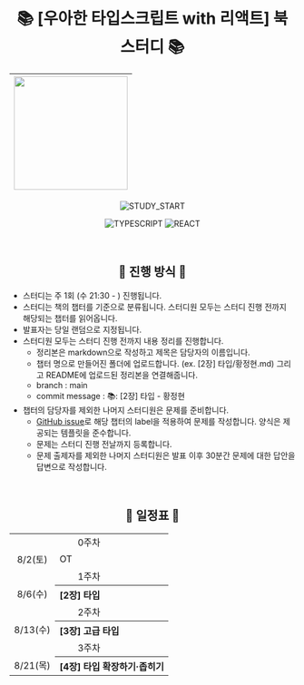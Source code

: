 <div align="center">

# 📚 [우아한 타입스크립트 with 리액트] 북 스터디 📚

| <img width="200" src="https://github.com/user-attachments/assets/716ca8b2-ba7f-4bc2-bd1e-4086e34117a1" /> |
| ------------------------------------------------------ |

![STUDY_START](https://img.shields.io/badge/START-2025--08--02-blue)

![TYPESCRIPT](https://img.shields.io/badge/TYPESCRIPT-3178C6?style=for-the-badge&logo=Typescript&logoColor=white)
![REACT](https://img.shields.io/badge/REACT-61DAFB?style=for-the-badge&logo=React&logoColor=black)

<br />

## 📣 진행 방식 📣

<div align="left">

- 스터디는 주 1회 (수 21:30 - ) 진행됩니다.
- 스터디는 책의 챕터를 기준으로 분류됩니다. 스터디원 모두는 스터디 진행 전까지 해당되는 챕터를 읽어옵니다.
- 발표자는 당일 랜덤으로 지정됩니다.
- 스터디원 모두는 스터디 진행 전까지 내용 정리를 진행합니다.
  - 정리본은 markdown으로 작성하고 제목은 담당자의 이름입니다.
  - 챕터 명으로 만들어진 폴더에 업로드합니다. (ex. [2장] 타입/황정현.md) 그리고 README에 업로드된 정리본을 연결해줍니다.
  - branch : main
  - commit message : 📚: [2장] 타입 - 황정현
- 챕터의 담당자를 제외한 나머지 스터디원은 문제를 준비합니다.
  - [GitHub issue](https://github.com/front-book-study/woowahan-ts/issues)로 해당 챕터의 label을 적용하여 문제를 작성합니다. 양식은 제공되는 템플릿을 준수합니다.
  - 문제는 스터디 진행 전날까지 등록합니다.
  - 문제 출제자를 제외한 나머지 스터디원은 발표 이후 30분간 문제에 대한 답안을 답변으로 작성합니다.

</div>
<br />

## 📅 일정표 📅

<table>
<tbody>
<tr>
<td align="center" colspan="5">0주차</td>
</tr>
<tr>
<td align="center">8/2(토)</td>
<td colspan="4">OT</td>
</tr>
<tr>
<td align="center" colspan="5">1주차</td>
</tr>
<tr>
<td align="center">8/6(수)</td>
<th align="left">[2장] 타입</th>
</tr>
<tr>
<td align="center" colspan="5">2주차</td>
</tr>
<tr>
<td align="center">8/13(수)</td>
<th align="left">[3장] 고급 타입</th>
</tr>
<tr>
<td align="center" colspan="5">3주차</td>
</tr>
<tr>
<td align="center">8/21(목)</td>
<th align="left">[4장] 타입 확장하기·좁히기</th>
</tr>
</tbody>
</table>

<br />



</div>
